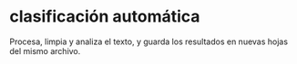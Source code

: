 # clasificación automática
Procesa, limpia y analiza el texto, y guarda los resultados en nuevas hojas del mismo archivo.
